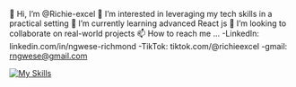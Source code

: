 👋 Hi, I’m @Richie-excel
👀 I’m interested in leveraging my tech skills in a practical setting
🌱 I’m currently learning advanced React js 
💞️ I’m looking to collaborate on real-world projects
📫 How to reach me ... 
-LinkedIn: linkedin.com/in/ngwese-richmond
-TikTok: tiktok.com/@richieexcel
-gmail: rngwese@gmail.com

[![My Skills](https://skillicons.dev/icons?i=js,html,css,java,mongodb,mysql,nodejs,postgres,py,react,spring,tailwind,ts&perline=5)](https://skillicons.dev)
<!--
**Richie-excel/Richie-excel** is a ✨ _special_ ✨ repository because its `README.md` (this file) appears on your GitHub profile.

Here are some ideas to get you started:

- 🔭 I’m currently working on ...
- 🌱 I’m currently learning ...
- 👯 I’m looking to collaborate on ...
- 🤔 I’m looking for help with ...
- 💬 Ask me about ...
- 📫 How to reach me: ...
- 😄 Pronouns: ...
- ⚡ Fun fact: ...
-->
